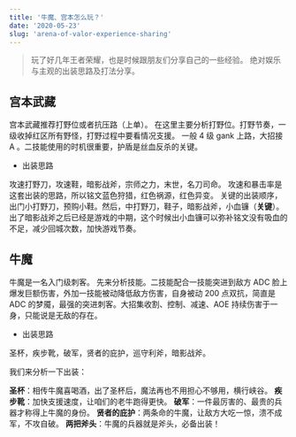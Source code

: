 ```yaml
---
title: '牛魔、宫本怎么玩？'
date: '2020-05-23'
slug: 'arena-of-valor-experience-sharing'
---
```


> 玩了好几年王者荣耀，也是时候跟朋友们分享自己的一些经验。
> 绝对娱乐与主观的出装思路及打法分享。

## 宫本武藏

宫本武藏推荐打野位或者抗压路（上单）。
在这里主要分析打野位。打野节奏，一级收掉红区所有野怪，打野过程中要看情况支援。
一般 4 级 gank 上路，大招接 A 。二技能使用的时机很重要，护盾是丝血反杀的关键。

- 出装思路

攻速打野刀，攻速鞋，暗影战斧，宗师之力，末世，名刀司命。
攻速和暴击率是这套出装的思路，所以铭文蓝色狩猎，红色祸源，红色异变。
关键的出装顺序，出门小打野刀，预购小鞋。然后，中打野刀，鞋子，暗影战斧，小血镰（**关键**）。
出了暗影战斧之后已经是游戏的中期，这个时候出小血镰可以弥补铭文没有吸血的不足，减少回城次数，加快游戏节奏。

## 牛魔

牛魔是一名入门级刺客。
先来分析技能。二技能配合一技能突进到敌方 ADC 脸上爆发巨额伤害，外加一技能被动降低敌方伤害，自身被动 200 点双抗，简直是 ADC 的梦魇，最强的突进刺客。大招集收割、控制、减速、AOE 持续伤害于一身，只能说是无敌的存在。

- 出装思路

圣杯，疾步靴，破军，贤者的庇护，巡守利斧，暗影战斧。

我们来分析一下出装：

**圣杯**：相传牛魔喜喝酒，出了圣杯后，魔法再也不用担心不够用，横行峡谷。
**疾步靴**：加快支援速度，让咱们的老牛跑得更快。
**破军**：一件最厉害的、最贵的兵器才称得上牛魔的身份。
**贤者的庇护**：两条命的牛魔，让敌方大吃一惊，溃不成军，不攻自破。
**两把斧头**：牛魔的兵器就是斧头，必备出装！
